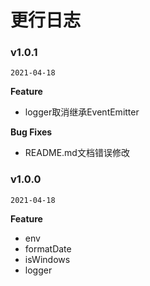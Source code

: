 # 更行日志

### v1.0.1

`2021-04-18`

**Feature**

- logger取消继承EventEmitter

**Bug Fixes**
- README.md文档错误修改

### v1.0.0

`2021-04-18`

**Feature**

- env
- formatDate
- isWindows
- logger
